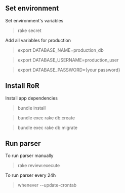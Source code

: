 ## Set environment
Set environment's variables
> rake secret

Add all variables for production

> export DATABASE_NAME=production_db

> export DATABASE_USERNAME=production_user

> export DATABASE_PASSWORD={your password}

## Install RoR
Install app dependencies
> bundle install

> bundle exec rake db:create

> bundle exec rake db:migrate
 

## Run parser
To run parser manually
> rake review:execute

To run parser every 24h
> whenever --update-crontab
